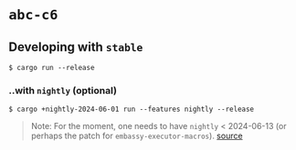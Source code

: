 # `abc-c6`

## Developing with `stable`

```
$ cargo run --release
```

### ..with `nightly` (optional)

```
$ cargo +nightly-2024-06-01 run --features nightly --release
```

>Note: For the moment, one needs to have `nightly` < 2024-06-13 (or perhaps the patch for `embassy-executor-macros`). [source](https://github.com/ch32-rs/ch32-hal/issues/29)

